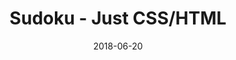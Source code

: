---
title: 'Sudoku - Just CSS/HTML'
description: 'Complete a sudoku puzzle without Javascript or server-side interaction.'
gametype: 'hard'
gameid: 63
date: 2018-06-20
tags: []
draft: false
type: 'games'
num19: [{'idx':1,'arr1':[1,2,3,4,5,6,7,8,9],'arr2':[1,2,3,4,5,6,7,8,9]},{'idx':2,'arr1':[1,2,3,4,5,6,7,8,9],'arr2':[1,2,3,4,5,6,7,8,9]},{'idx':3,'arr1':[1,2,3,4,5,6,7,8,9],'arr2':[1,2,3,4,5,6,7,8,9]},{'idx':4,'arr1':[1,2,3,4,5,6,7,8,9],'arr2':[1,2,3,4,5,6,7,8,9]},{'idx':5,'arr1':[1,2,3,4,5,6,7,8,9],'arr2':[1,2,3,4,5,6,7,8,9]},{'idx':6,'arr1':[1,2,3,4,5,6,7,8,9],'arr2':[1,2,3,4,5,6,7,8,9]},{'idx':7,'arr1':[1,2,3,4,5,6,7,8,9],'arr2':[1,2,3,4,5,6,7,8,9]},{'idx':8,'arr1':[1,2,3,4,5,6,7,8,9],'arr2':[1,2,3,4,5,6,7,8,9]},{'idx':9,'arr1':[1,2,3,4,5,6,7,8,9],'arr2':[1,2,3,4,5,6,7,8,9]}]
puzzle: [[7, 0, 0, 0, 0, 0, 0, 9, 0], [0, 1, 0, 0, 0, 8, 0, 0, 0], [0, 0, 8, 0, 0, 1, 0, 0, 3], [3, 0, 0, 7, 0, 0, 0, 5, 0], [0, 2, 0, 5, 6, 0, 0, 0, 9], [9, 0, 0, 1, 0, 0, 0, 7, 0], [0, 0, 4, 0, 0, 6, 0, 0, 2], [0, 6, 0, 0, 0, 3, 0, 0, 0], [5, 0, 0, 0, 0, 0, 0, 1, 0]]
layout: 'sudokucssstatic'
---